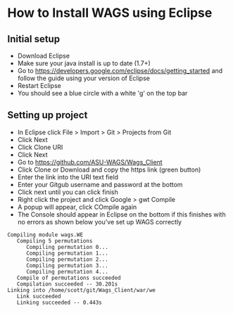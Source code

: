 # How to Install WAGS using Eclipse

## Initial setup
 * Download Eclipse
 * Make sure your java install is up to date (1.7+)
 * Go to https://developers.google.com/eclipse/docs/getting_started and follow the guide using your version of Eclipse
 * Restart Eclipse
 * You should see a blue circle with a white 'g' on the top bar
 
## Setting up project
 * In Eclipse click File > Import > Git > Projects from Git
 * Click Next
 * Click Clone URI
 * Click Next
 * Go to https://github.com/ASU-WAGS/Wags_Client
 * Click Clone or Download and copy the https link (green button)
 * Enter the link into the URI text field
 * Enter your Gitgub username and password at the bottom
 * Click next until you can click finish
 * Right click the project and click Google > gwt Compile
 * A popup will appear, click COmpile again
 * The Console should appear in Eclipse on the bottom if this finishes with no errors as shown below you've set up WAGS correctly
 
```
Compiling module wags.WE
   Compiling 5 permutations
      Compiling permutation 0...
      Compiling permutation 1...
      Compiling permutation 2...
      Compiling permutation 3...
      Compiling permutation 4...
   Compile of permutations succeeded
   Compilation succeeded -- 30.201s
Linking into /home/scott/git/Wags_Client/war/we
   Link succeeded
   Linking succeeded -- 0.443s
```
